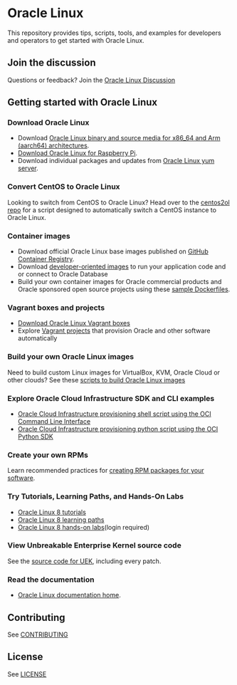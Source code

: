 # Oracle Linux

This repository provides tips, scripts, tools, and examples for developers and operators to get started with Oracle Linux.

## Join the discussion
Questions or feedback? Join the [Oracle Linux Discussion](https://github.com/oracle/oracle-linux/discussions)

## Getting started with Oracle Linux

### Download Oracle Linux
- Download [Oracle Linux binary and source media for x86_64 and Arm (aarch64) architectures](http://yum.oracle.com/oracle-linux-isos.html).
- [Download Oracle Linux for Raspberry Pi](https://www.oracle.com/linux/downloads/linux-arm-downloads.html).
- Download individual packages and updates from [Oracle Linux yum server](https://yum.oracle.com).

### Convert CentOS to Oracle Linux
Looking to switch from CentOS to Oracle Linux? Head over to the [centos2ol repo](https://github.com/oracle/centos2ol) for a script designed to automatically switch a CentOS instance to Oracle Linux.

### Container images
 - Download official Oracle Linux base images published on [GitHub Container Registry](https://github.com/orgs/oracle/packages/container/package/oraclelinux).
 - Download [developer-oriented images](https://github.com/orgs/oracle/packages?repo_name=docker-images) to run your application code and or connect to Oracle Database
 - Build your own container images for Oracle commercial products and Oracle sponsored open source projects using these [sample Dockerfiles](https://github.com/oracle/docker-images).

### Vagrant boxes and projects
- [Download Oracle Linux Vagrant boxes](https://yum.oracle.com/boxes/)
- Explore [Vagrant projects](https://github.com/oracle/vagrant-projects) that provision Oracle and other software automatically 

### Build your own Oracle Linux images
Need to build custom Linux images for VirtualBox, KVM, Oracle Cloud or other clouds? See these [scripts to build Oracle Linux images](oracle-linux-image-tools)

### Explore Oracle Cloud Infrastructure SDK and CLI examples
- [Oracle Cloud Infrastructure provisioning shell script using the OCI Command Line Interface](oci-provision)
- [Oracle Cloud Infrastructure provisioning python script using the OCI Python SDK](oci-compute)


### Create your own RPMs
Learn recommended practices for [creating RPM packages for your software](creating-rpm-packages/creating-rpm-packages.md).

### Try Tutorials, Learning Paths, and Hands-On Labs

* [Oracle Linux 8 tutorials](https://docs.oracle.com/en/operating-systems/oracle-linux/8/tutorials.html)
* [Oracle Linux 8 learning paths](0https://www.oracle.com/goto/oraclelinuxlearningpath)
* [Oracle Linux 8 hands-on labs](https://luna.oracle.com/team/418f9969-5e1c-4bbb-ae5f-b8b6acffc9f1)(login required)

### View Unbreakable Enterprise Kernel source code
See the [source code for UEK](https://github.com/oracle/linux-uek), including every patch.

### Read the documentation
- [Oracle Linux documentation home](https://docs.oracle.com/en/operating-systems/oracle-linux/index.html).

## Contributing

See [CONTRIBUTING](https://github.com/oracle/ol-sample-scripts/blob/master/CONTRIBUTING.md)

## License

See [LICENSE](https://github.com/oracle/ol-sample-scripts/blob/master/LICENSE)
